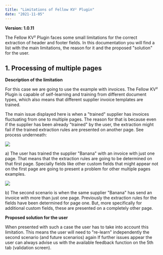 ```yaml
---
title: "Limitations of Fellow KV² Plugin"
date: "2021-11-05"
---
```


**Version: 1.0.11**

The Fellow KV² Plugin faces some small limitations for the correct extraction of header and footer fields. In this documentation you will find a list with the main limitations, the reason for it and the proposed "solution" for the user.

## 1\. Processing of multiple pages

**Description of the limitation**

For this case we are going to use the example with invoices. The Fellow KV² Plugin is capable of self-learning and training from different document types, which also means that different supplier invoice templates are trained.

The main issue displayed here is when a "trained" supplier has invoices fluctuating from one to multiple pages. The reason for that is because even if the supplier has been already "trained" by the user, the extraction might fail if the trained extraction rules are presented on another page. See process underneath:

![](/_images/doc2/Screenshot-2021-11-05-at-12.25.17-1024x730.png)

a) The user has trained the supplier "Banana" with an invoice with just one page. That means that the extraction rules are going to be determined on that first page. Specially fields like other custom fields that might appear not on the first page are going to present a problem for other multiple pages examples.

![](/_images/doc2/Screenshot-2021-11-05-at-12.30.41-1024x661.png)

b) The second scenario is when the same supplier "Banana" has send an invoice with more than just one page. Previously the extraction rules for the fields have been determined for page one. But, more specifically for additional custom fields, these are presented on a completely other page.

**Proposed solution for the user**

When presented with such a case the user has to take into account this limitation. This means the user will need to "re-learn" independently the second scenario (and future scenarios) again If further issues appear the user can always advise us with the available feedback function on the 5th tab (validation screen).
